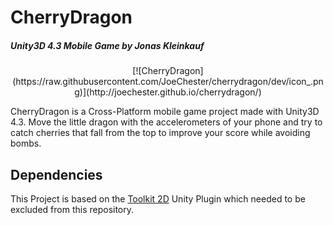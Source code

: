 CherryDragon
============
##### Unity3D 4.3 Mobile Game by Jonas Kleinkauf 
<p align="center">
[![CherryDragon](https://raw.githubusercontent.com/JoeChester/cherrydragon/dev/icon_.png)](http://joechester.github.io/cherrydragon/)


CherryDragon is a Cross-Platform mobile game project made with Unity3D 4.3.
Move the little dragon with the accelerometers of your phone and try to catch cherries that fall from the top to improve your score while avoiding bombs.


Dependencies
------------

This Project is based on the [Toolkit 2D](http://www.unikronsoftware.com/2dtoolkit/) Unity Plugin which needed to be excluded from this repository.
